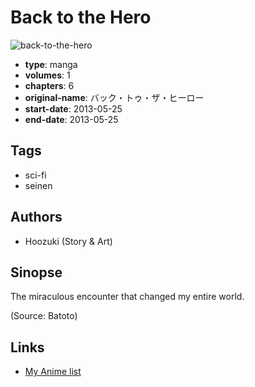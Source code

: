 # Back to the Hero

![back-to-the-hero](https://cdn.myanimelist.net/images/manga/3/151640.jpg)

-   **type**: manga
-   **volumes**: 1
-   **chapters**: 6
-   **original-name**: バック・トゥ・ザ・ヒーロー
-   **start-date**: 2013-05-25
-   **end-date**: 2013-05-25

## Tags

-   sci-fi
-   seinen

## Authors

-   Hoozuki (Story & Art)

## Sinopse

The miraculous encounter that changed my entire world.

(Source: Batoto)

## Links

-   [My Anime list](https://myanimelist.net/manga/87212/Back_to_the_Hero)
